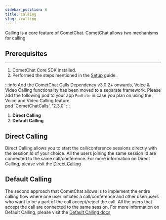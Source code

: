 ```yaml
---
sidebar_position: 6
title: Calling
slug: /calling
---
```


Calling is a core feature of CometChat. CometChat allows two mechanisms for calling

## Prerequisites

---

1. CometChat Core SDK installed.
2. Performed the steps mentioned in the [Setup](/ios-sdk/2.0/setup) guide.

:::info Add the CometChat Calls Dependency
v3.0.2+ onwards, Voice & Video Calling functionality has been moved to a separate framework. Please add the following pod to your app `Podfile` in case you plan on using the Voice and Video Calling feature. <br /> pod 'CometChatCalls', '2.3.0'
:::



1. **Direct Calling**
2. **Default Calling**

## Direct Calling

Direct Calling allows you to start the call/conference sessions directly with the session Id of your choice. All the users joining the same session Id are connected to the same call/conference.
For more information on Direct Calling, please visit the [Direct Calling](./direct-calling1)

## Default Calling

The second approach that CometChat allows is to implement the entire calling flow where one user initiates a call/conference and other user/users who want to be a part of the call accept/reject the call. All the users that accept the call are connected to the same session.
For more information on Default Calling, please visit the [Default Calling docs](./default-calling1)